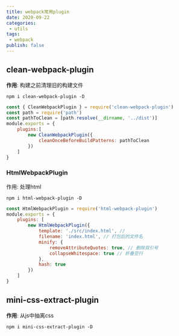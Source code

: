 ```yaml
---
title: webpack常用plugin
date: 2020-09-22
categories:
 - utils
tags:
 - webpack
publish: false
---
```


## clean-webpack-plugin

**作用**: 构建之前清理旧的构建文件

` npm i clean-webpack-plugin -D `

```js
const { CleanWebpackPlugin } = require('clean-webpack-plugin')
const path = require('path')
const pathToClean = [path.resolve(__dirname, '../dist')]
module.exports = {
	plugins:[
		new CleanWebpackPlugin({
            cleanOnceBeforeBuildPatterns: pathToClean
        })
	]
}
```

### HtmlWebpackPlugin ### 

作用: 处理html

` npm i html-webpack-plugin -D  `

```js
const HtmlWebpackPlugin = require('html-webpack-plugin')
module.exports = {
    plugins: [
		new HtmlWebpackPlugin({
			template: './src/index.html', // 
			filename: 'index.html', // 打包后的文件名
			minify: {
				removeAttributeQuotes: true, // 删除双引号
				collapseWhitespace: true // 折叠空行
			},
			hash: true
		})
	]
}
```

## mini-css-extract-plugin

**作用**: 从js中抽离css

` npm i mini-css-extract-plugin -D `